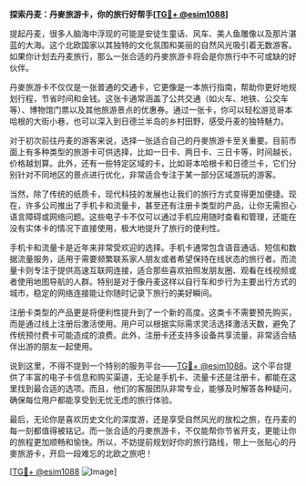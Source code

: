 **探索丹麦：丹麥旅游卡，你的旅行好帮手[[TG💪+ @esim1088](https://t.me/s/esim1088)]**

提起丹麦，很多人脑海中浮现的可能是安徒生童话、风车、美人鱼雕像以及那片湛蓝的大海。这个北欧国家以其独特的文化氛围和美丽的自然风光吸引着无数游客。如果你计划去丹麦旅行，那么一张合适的丹麥旅游卡将会是你旅行中不可或缺的好伙伴。

丹麥旅游卡不仅仅是一张普通的交通卡，它更像是一本旅行指南，帮助你更好地规划行程，节省时间和金钱。这张卡通常涵盖了公共交通（如火车、地铁、公交车等）、博物馆门票以及其他旅游景点的优惠券。通过一张卡，你可以轻松游览哥本哈根的大街小巷，也可以深入到日德兰半岛的乡村田野，感受丹麦的独特魅力。

对于初次前往丹麦的游客来说，选择一张适合自己的丹麥旅游卡至关重要。目前市面上有多种类型的旅游卡可供选择，比如一日卡、两日卡、三日卡等，时间越长，价格越划算。此外，还有一些特定区域的卡，比如哥本哈根卡和日德兰卡，它们分别针对不同地区的景点进行优化，非常适合专注于某一部分区域游玩的游客。

当然，除了传统的纸质卡，现代科技的发展也让我们的旅行方式变得更加便捷。现在，许多公司推出了手机卡和流量卡，甚至还有注册卡类型的产品，让你无需担心语言障碍或网络问题。这些电子卡不仅可以通过手机应用随时查看和管理，还能在没有实体卡的情况下直接使用，极大地提升了旅行的便利性。

手机卡和流量卡是近年来非常受欢迎的选择。手机卡通常包含语音通话、短信和数据流量服务，适用于需要频繁联系家人朋友或者希望保持在线状态的旅行者。而流量卡则专注于提供高速互联网连接，适合那些喜欢拍照发朋友圈、观看在线视频或者使用地图导航的人群。特别是对于像丹麦这样以自行车和步行为主要出行方式的城市，稳定的网络连接能让你随时记录下旅行的美好瞬间。

注册卡类型的产品更是将便利性提升到了一个新的高度。这类卡不需要预先购买，而是通过线上注册后激活使用。用户可以根据实际需求灵活选择激活天数，避免了传统预付费卡可能造成的浪费。此外，注册卡还支持多设备共享流量，非常适合结伴出游的朋友一起使用。

说到这里，不得不提到一个特别的服务平台——[TG💪+ @esim1088](https://t.me/s/esim1088)。这个平台提供了丰富的电子卡信息和购买渠道，无论是手机卡、流量卡还是注册卡，都能在这里找到最合适的选项。而且，他们的客服团队非常专业，能够及时解答各种疑问，确保每位用户都能享受到无忧无虑的旅行体验。

最后，无论你是喜欢历史文化的深度游，还是享受自然风光的放松之旅，在丹麦的每一刻都值得被铭记。而一张合适的丹麥旅游卡，不仅能帮你节省开支，更能让你的旅程更加顺畅和愉快。所以，不妨提前规划好你的旅行路线，带上一张贴心的丹麥旅游卡，开启一段难忘的北欧之旅吧！

[[TG💪+ @esim1088](https://t.me/s/esim1088) ![Image](https://i.postimg.cc/4NQfJmqS/Snipaste-2025-05-13-00-14-12.png)]